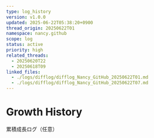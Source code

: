 ```yaml
---
type: log_history
version: v1.0.0
updated: 2025-06-22T05:38:20+0900
thread_origin: 20250622T01
namespace: nancy.github
scope: log
status: active
priority: high
related_threads:
  - 20250620T22
  - 20250618T09
linked_files:
  - ./logs/difflog/difflog_Nancy_GitHub_20250622T01.md
  - ./logs/difflog/difflog_Nancy_GitHub_20250622T07.md
---
```


# Growth History
累積成長ログ（任意）